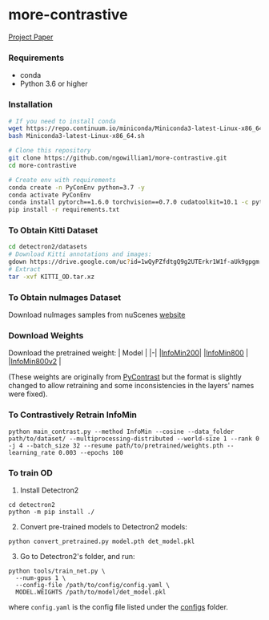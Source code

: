 # more-contrastive

[Project Paper](https://github.com/ngowilliam1/more-contrastive/blob/main/CSC2516_Project_Report.pdf)

### Requirements

- conda
- Python 3.6 or higher

### Installation

```bash
# If you need to install conda
wget https://repo.continuum.io/miniconda/Miniconda3-latest-Linux-x86_64.sh
bash Miniconda3-latest-Linux-x86_64.sh

# Clone this repository
git clone https://github.com/ngowilliam1/more-contrastive.git
cd more-contrastive 

# Create env with requirements
conda create -n PyConEnv python=3.7 -y
conda activate PyConEnv
conda install pytorch==1.6.0 torchvision==0.7.0 cudatoolkit=10.1 -c pytorch
pip install -r requirements.txt

```

### To Obtain Kitti Dataset
```bash
cd detectron2/datasets
# Download Kitti annotations and images:
gdown https://drive.google.com/uc?id=1wQyPZfdtgQ9g2UTErkr1W1f-aUk9gpgm
# Extract
tar -xvf KITTI_OD.tar.xz
```

### To Obtain nuImages Dataset

Download nuImages samples from nuScenes [website](https://www.nuscenes.org/download)

### Download Weights
Download the pretrained weight:
| Model |
|-|
|[InfoMin200](https://drive.google.com/file/d/10kHOwtlzufZI8wCtqycfQm4EXGlGfrZk/view?usp=sharing)|
|[InfoMin800](https://drive.google.com/file/d/1kOKXSfs_7zJkn4tEhgAUDpjxsXDaqGM3/view?usp=sharing) |
|[InfoMin800v2](https://drive.google.com/file/d/1VBCo5B4Zlc0G2VkA2Wl7qMTwo013wsvM/view?usp=sharing) |

(These weights are originally from [PyContrast](https://github.com/HobbitLong/PyContrast/blob/master/pycontrast/docs/MODEL_ZOO.md) but the format is slightly changed to allow retraining and some inconsistencies in the layers' names were fixed).

### To Contrastively Retrain InfoMin
```
python main_contrast.py --method InfoMin --cosine --data_folder path/to/dataset/ --multiprocessing-distributed --world-size 1 --rank 0 -j 4 --batch_size 32 --resume path/to/pretrained/weights.pth --learning_rate 0.003 --epochs 100
```

### To train OD
1. Install Detectron2
```
cd detectron2
python -m pip install ./
```
2. Convert pre-trained models to Detectron2 models:
```
python convert_pretrained.py model.pth det_model.pkl
```
3. Go to Detectron2's folder, and run:
```
python tools/train_net.py \
  --num-gpus 1 \
  --config-file /path/to/config/config.yaml \
  MODEL.WEIGHTS /path/to/model/det_model.pkl
```
where `config.yaml` is the config file listed under the [configs](detectron2/configs/kitti) folder.
